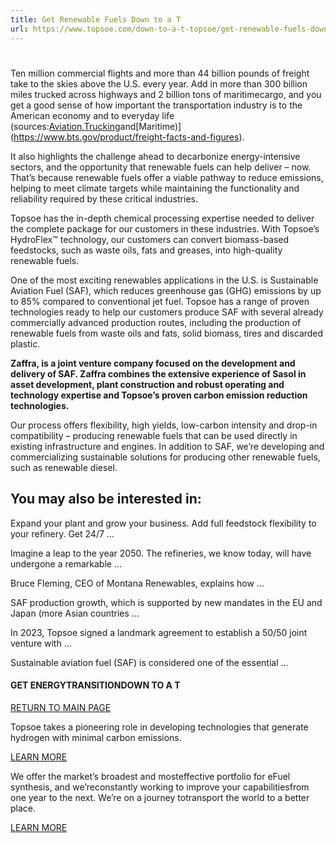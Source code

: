 ```yaml
---
title: Get Renewable Fuels Down to a T
url: https://www.topsoe.com/down-to-a-t-topsoe/get-renewable-fuels-down-to-a-t#main-content
---
```


#

Ten million commercial flights and more than 44 billion pounds of freight take to the skies above the U.S. every year. Add in more than 300 billion miles trucked across highways and 2 billion tons of maritimecargo, and you get a good sense of how important the transportation industry is to the American economy and to everyday life (sources:[Aviation](https://www.faa.gov/air_traffic/by_the_numbers),[Trucking](https://www.fhwa.dot.gov/policyinformation/statistics/2022/vm1.cfm?_gl=1*1ieluo8*_ga*MTM4ODcxNDQxNC4xNzI0MzQ0MDUy*_ga_VW1SFWJKBB*MTcyNDM0NDA1Mi4xLjAuMTcyNDM0NDA2MS4wLjAuMA.)and[Maritime)](https://www.bts.gov/product/freight-facts-and-figures).

It also highlights the challenge ahead to decarbonize energy-intensive sectors, and the opportunity that renewable fuels can help deliver – now. That’s because renewable fuels offer a viable pathway to reduce emissions, helping to meet climate targets while maintaining the functionality and reliability required by these critical industries.

Topsoe has the in-depth chemical processing expertise needed to deliver the complete package for our customers in these industries. With Topsoe’s HydroFlex™ technology, our customers can convert biomass-based feedstocks, such as waste oils, fats and greases, into high-quality renewable fuels.

One of the most exciting renewables applications in the U.S. is Sustainable Aviation Fuel (SAF), which reduces greenhouse gas (GHG) emissions by up to 85% compared to conventional jet fuel. Topsoe has a range of proven technologies ready to help our customers produce SAF with several already commercially advanced production routes, including the production of renewable fuels from waste oils and fats, solid biomass, tires and discarded plastic.

**Zaffra, is a joint venture company focused on the development and delivery of SAF. Zaffra combines the extensive experience of Sasol in asset development, plant construction and robust operating and technology expertise and Topsoe’s proven carbon emission reduction technologies.**

Our process offers flexibility, high yields, low-carbon intensity and drop-in compatibility – producing renewable fuels that can be used directly in existing infrastructure and engines. In addition to SAF, we’re developing and commercializing sustainable solutions for producing other renewable fuels, such as renewable diesel.

## You may also be interested in:

Expand your plant and grow your business. Add full feedstock flexibility to your refinery. Get 24/7 ...

Imagine a leap to the year 2050. The refineries, we know today, will have undergone a remarkable ...

Bruce Fleming, CEO of Montana Renewables, explains how  ...

SAF production growth, which is supported by new mandates in the EU and Japan (more Asian countries ...

In 2023, Topsoe signed a landmark agreement to establish a 50/50 joint venture with  ...

Sustainable aviation fuel (SAF) is considered one of the essential ...

#### GET ENERGYTRANSITIONDOWN TO A T

[RETURN TO MAIN PAGE](/down-to-a-t)

Topsoe takes a pioneering role in developing technologies that generate hydrogen with minimal carbon emissions.

[LEARN MORE](/down-to-a-t-topsoe/get-low-carbon-fuels-down-to-a-t)

We offer the market’s broadest and mosteffective portfolio for eFuel synthesis, and we’reconstantly working to improve your capabilitiesfrom one year to the next. We’re on a journey totransport the world to a better place.

[LEARN MORE](/down-to-a-t-topsoe/get-e-fuels-down-to-a-t)
